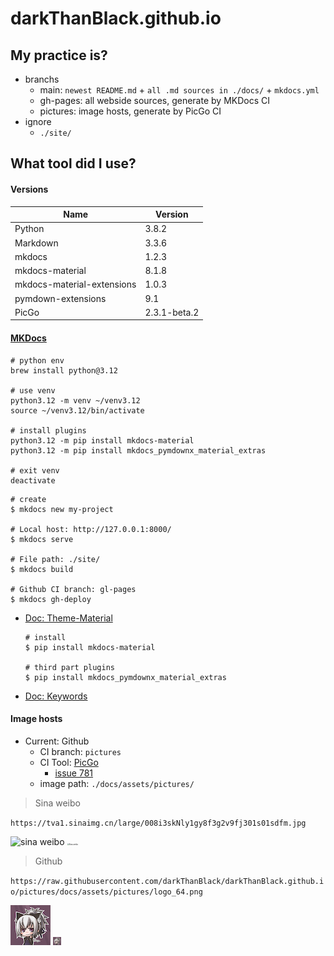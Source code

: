 # darkThanBlack.github.io

## My practice is?

* branchs
  * main: ``newest README.md`` +  ``all .md sources in ./docs/`` + ``mkdocs.yml``
  * gh-pages: all webside sources, generate by MKDocs CI
  * pictures: image hosts, generate by PicGo CI
* ignore
  * ``./site/``



## What tool did I use?



#### Versions

| Name                       | Version      |
| -------------------------- | ------------ |
| Python                     | 3.8.2        |
| Markdown                   | 3.3.6        |
| mkdocs                     | 1.2.3        |
| mkdocs-material            | 8.1.8        |
| mkdocs-material-extensions | 1.0.3        |
| pymdown-extensions         | 9.1          |
| PicGo                      | 2.3.1-beta.2 |



#### [MKDocs](https://www.mkdocs.org/)

```shell
# python env
brew install python@3.12

# use venv
python3.12 -m venv ~/venv3.12
source ~/venv3.12/bin/activate

# install plugins
python3.12 -m pip install mkdocs-material
python3.12 -m pip install mkdocs_pymdownx_material_extras

# exit venv
deactivate
```

```shell
# create
$ mkdocs new my-project

# Local host: http://127.0.0.1:8000/
$ mkdocs serve

# File path: ./site/
$ mkdocs build

# Github CI branch: gl-pages
$ mkdocs gh-deploy
```

* [Doc: Theme-Material](https://squidfunk.github.io/mkdocs-material/reference/)

  ```shell
  # install
  $ pip install mkdocs-material
  
  # third part plugins
  $ pip install mkdocs_pymdownx_material_extras
  ```

* [Doc: Keywords](https://www.mkdocs.org/user-guide/configuration/#introduction)



#### Image hosts

* Current: Github
  * CI branch: ``pictures``
  * CI Tool: [PicGo](https://github.com/Molunerfinn/PicGo)
    * [issue 781](https://github.com/Molunerfinn/PicGo/issues/781#issuecomment-1008603421)
  * image path: ``./docs/assets/pictures/``



> Sina weibo

 ``https://tva1.sinaimg.cn/large/008i3skNly1gy8f3g2v9fj301s01sdfm.jpg``

![sina weibo](https://tva1.sinaimg.cn/large/008i3skNly1gy8f3g2v9fj301s01sdfm.jpg)
<img src="https://tva1.sinaimg.cn/large/008i3skNly1gy8f3g2v9fj301s01sdfm.jpg" alt="Sina weibo" style="zoom:20%;" />



> Github

``https://raw.githubusercontent.com/darkThanBlack/darkThanBlack.github.io/pictures/docs/assets/pictures/logo_64.png``

![Github](https://raw.githubusercontent.com/darkThanBlack/darkThanBlack.github.io/pictures/docs/assets/pictures/logo_64.png)
<img src="https://raw.githubusercontent.com/darkThanBlack/darkThanBlack.github.io/pictures/docs/assets/pictures/logo_64.png" alt="Github" style="zoom:20%;" />

